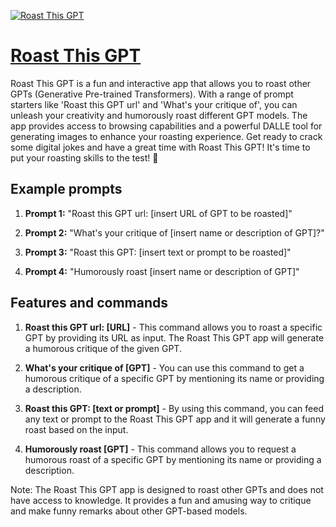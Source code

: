 [![Roast This GPT](https://files.oaiusercontent.com/file-iztPMl813HBHV8cyJPKGjuzy?se=2123-10-18T03%3A28%3A53Z&sp=r&sv=2021-08-06&sr=b&rscc=max-age%3D31536000%2C%20immutable&rscd=attachment%3B%20filename%3D08327f9f-ba43-4ffe-83b9-1a072a0030d4.png&sig=iHAq2uXXio6QVQR6EoFV7WVY3%2BSSY4/C6EXRbWBwhQA%3D)](https://chat.openai.com/g/g-xEgcQmIWu-roast-this-gpt)

# [Roast This GPT](https://chat.openai.com/g/g-xEgcQmIWu-roast-this-gpt)

Roast This GPT is a fun and interactive app that allows you to roast other GPTs (Generative Pre-trained Transformers). With a range of prompt starters like 'Roast this GPT url' and 'What's your critique of', you can unleash your creativity and humorously roast different GPT models. The app provides access to browsing capabilities and a powerful DALLE tool for generating images to enhance your roasting experience. Get ready to crack some digital jokes and have a great time with Roast This GPT! It's time to put your roasting skills to the test! 🍳

## Example prompts

1. **Prompt 1:** "Roast this GPT url: [insert URL of GPT to be roasted]"

2. **Prompt 2:** "What's your critique of [insert name or description of GPT]?"

3. **Prompt 3:** "Roast this GPT: [insert text or prompt to be roasted]"

4. **Prompt 4:** "Humorously roast [insert name or description of GPT]"

## Features and commands

1. **Roast this GPT url: [URL]** - This command allows you to roast a specific GPT by providing its URL as input. The Roast This GPT app will generate a humorous critique of the given GPT.

2. **What's your critique of [GPT]** - You can use this command to get a humorous critique of a specific GPT by mentioning its name or providing a description.

3. **Roast this GPT: [text or prompt]** - By using this command, you can feed any text or prompt to the Roast This GPT app and it will generate a funny roast based on the input.

4. **Humorously roast [GPT]** - This command allows you to request a humorous roast of a specific GPT by mentioning its name or providing a description.

Note: The Roast This GPT app is designed to roast other GPTs and does not have access to knowledge. It provides a fun and amusing way to critique and make funny remarks about other GPT-based models.
